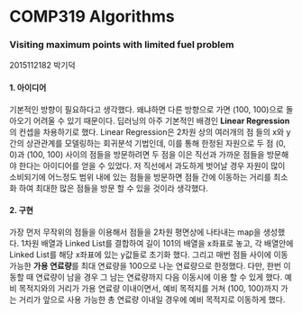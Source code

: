 # COMP319 Algorithms
### Visiting maximum points with limited fuel problem
2015112182 박기덕

#### 1. 아이디어
 기본적인 방향이 필요하다고 생각했다. 왜냐하면 다른 방향으로 가면 (100, 100)으로 돌아오기 어려울 수 있기 때문이다. 딥러닝의 아주 기본적인 배경인 **Linear Regression**의 컨셉을 차용하기로 했다. Linear Regression은 2차원 상의 여러개의 점 들의 x와 y간의 상관관계를 모델링하는 회귀분석 기법인데, 이를 통해 한정된 자원으로 두 점 (0, 0)과 (100, 100) 사이의 점들을 방문하려면 두 점을 이은 직선과 가까운 점들을 방문해야 한다는 아이디어를 얻을 수 있었다. 저 직선에서 과도하게 벗어날 경우 자원이 많이 소비되기에 어느정도 범위 내에 있는 점들을 방문하면 점들 간에 이동하는 거리를 최소화 하여 최대한 많은 점들을 방문 할 수 있을 것이라 생각했다.


#### 2. 구현
 가장 먼저 무작위의 점들을 이용해서 점들을 2차원 평면상에 나타내는 map을 생성했다. 1차원 배열과 Linked List를 결합하여 길이 101의 배열을 x좌표로 놓고, 각 배열안에 Linked List를 해당 x좌표에 있는 y값들로 초기화 했다.
 그리고 매번 점들 사이에 이동 가능한 **가용 연료량**를 최대 연료량을 100으로 나눈 연료량으로 한정했다. 다만, 한번 이동할 때 연료량이 남을 경우 그 남는 연료량까지 다음 이동시에 이용 할 수 있게 했다.
 예비 목적지와의 거리가 가용 연료량 이내이면서, 예비 목적지를 거쳐 (100, 100)까지 가는 거리가 앞으로 사용 가능한 총 연료량 이내일 경우에 예비 목적지로 이동하게 했다.